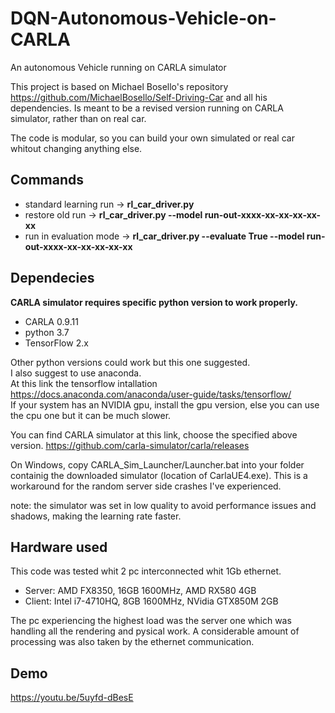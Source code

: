# DQN-Autonomous-Vehicle-on-CARLA
An autonomous Vehicle running on CARLA simulator

This project is based on Michael Bosello's repository https://github.com/MichaelBosello/Self-Driving-Car and all his dependencies. Is meant to be a revised version running on CARLA simulator, rather than on real car.

The code is modular, so you can build your own simulated or real car whitout changing anything else.

## Commands

- standard learning run -> **rl_car_driver.py**
- restore old run -> **rl_car_driver.py --model run-out-xxxx-xx-xx-xx-xx-xx**
- run in evaluation mode -> **rl_car_driver.py --evaluate True --model run-out-xxxx-xx-xx-xx-xx-xx**

## Dependecies

**CARLA simulator requires specific python version to work properly.**

- CARLA 0.9.11
- python 3.7
- TensorFlow 2.x

Other python versions could work but this one suggested.  
I also suggest to use anaconda.  
At this link the tensorflow intallation https://docs.anaconda.com/anaconda/user-guide/tasks/tensorflow/  
If your system has an NVIDIA gpu, install the gpu version, else you can use the cpu one but it can be much slower.

You can find CARLA simulator at this link, choose the specified above version. https://github.com/carla-simulator/carla/releases  

On Windows, copy  CARLA_Sim_Launcher/Launcher.bat into your folder containig the downloaded simulator (location of CarlaUE4.exe).  This is a workaround for the random server side crashes I've experienced.

note: the simulator was set in low quality to avoid performance issues and shadows, making the learning rate faster.

## Hardware used

This code was tested whit 2 pc interconnected whit 1Gb ethernet.

- Server: AMD FX8350, 16GB 1600MHz, AMD RX580 4GB
- Client: Intel i7-4710HQ, 8GB 1600MHz, NVidia GTX850M 2GB

The pc experiencing the highest load was the server one which was handling all the rendering and pysical work. A considerable amount of processing was also taken by the ethernet communication.

## Demo

https://youtu.be/5uyfd-dBesE
